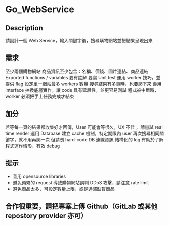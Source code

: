 # Go_WebService
## Description

請設計一個 Web Service，輸入關鍵字後，搜尋購物網站並把結果呈現出來

## 需求
至少兩個購物網站
商品資訊至少包含：名稱、價錢、圖片連結、商品連結
Exported functions / variables 要有註解
要寫 Unit test
運用 worker 技巧，並提供 flag 設定單一網站最多 workers 數量
搜尋結果有多頁時，也要爬下來
善用 interface 抽換底層實作，讓 code 具有延展性，並更容易測試
程式被中斷時，worker 必須把手上任務完成才結束

## 加分
若等每一頁的結果都收集好才回傳，User 可能會等很久，UX 不佳；
請嘗試 real time render
運用 Database 建立 cache 機制，特定期限內 user 再次搜尋相同關鍵字，就不用再爬一次
但請勿 hard-code DB 連線資訊
結構化的 log 有助於了解程式運作情形，有效 debug

## 提示
* 善用 opensource libraries
* 避免頻繁的 request 導致購物網站誤判 DDoS 攻擊，請注意 rate limit
* 避免商品太多，可設定數量上限，或是過濾缺貨商品

## 合作很重要，請把專案上傳 Github（GitLab 或其他 repostory provider 亦可）

